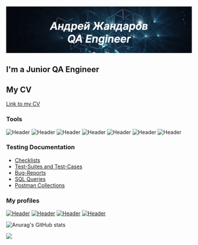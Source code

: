 [![Header](https://github.com/ChosenOnelru/ChosenOnelru/blob/main/assets/Header.png)](https://www.linkedin.com/in/azhandarov/)

## I'm a Junior QA Engineer
## My CV
[Link to my CV](https://docs.google.com/document/d/11xJq3VtOYc-NJ0PhLKbPxyJu1HJoEWfJBVwC-vNc8_E/edit?usp=sharing)

### Tools
![Header](https://img.shields.io/badge/Jira-090909?style=for-the-badge&logo=jira&logoColor=136be1)
![Header](https://img.shields.io/badge/Postman-090909?style=for-the-badge&logo=postman&logoColor=f76935)
![Header](https://img.shields.io/badge/Swagger-090909?style=for-the-badge&logo=swagger&logoColor=7ede2b)
![Header](https://img.shields.io/badge/Github-090909?style=for-the-badge&logo=github&logoColor=8cc4d7)
![Header](https://img.shields.io/badge/Figma-090909?style=for-the-badge&logo=figma&logoColor=7d5fa6)
![Header](https://img.shields.io/badge/PostgreSQL-090909?style=for-the-badge&logo=mysql&logoColor=00618a)
![Header](https://img.shields.io/badge/DevTools-090909?style=for-the-badge&logo=googlechrome&logoColor=2674f2)

### Testing Documentation
- [Checklists](https://github.com/ChosenOnelru/checklist)
- [Test-Suites and Test-Cases](https://github.com/ChosenOnelru/test-cases)
- [Bug-Reports](https://github.com/ChosenOnelru/bug-reports)
- [SQL Queries](https://github.com/ChosenOnelru/SQL)
- [Postman Collections](https://github.com/ChosenOnelru/Postman)

### My profiles
[![Header](https://img.shields.io/badge/Linkedin-090909?style=for-the-badge&logo=linkedin&logoColor=0073b1)](https://www.linkedin.com/in/azhandarov/)
[![Header](https://img.shields.io/badge/Habr-090909?style=for-the-badge)](https://career.habr.com/chosenonelru)
[![Header](https://img.shields.io/badge/TestIO-090909?style=for-the-badge)](https://tester.test.io/profile_pages/chosenonex1)
[![Header](https://img.shields.io/badge/uTest-090909?style=for-the-badge)](https://www.utest.com/profile/ChosenOne)

![Anurag's GitHub stats](https://github-readme-stats-sigma-five.vercel.app/api?username=ChosenOnelru&show_icons=true&theme=radical)

![](https://komarev.com/ghpvc/?username=ChosenOnelru)

